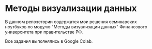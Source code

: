# Методы визуализации данных

В данном репозетории содержатся мои решения семинарских ноутбуков по модулю "Методы визуализации данных" Финансового университета при правительстве РФ.

Все задания выполнялись в Google Colab.
